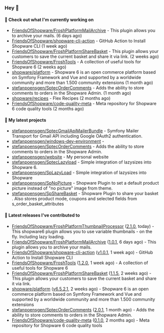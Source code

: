 ### Hey 👋

#### 👷 Check out what I'm currently working on

- [FriendsOfShopware/FroshPlatformMailArchive](https://github.com/FriendsOfShopware/FroshPlatformMailArchive) - This plugin allows you to archive your mails. (6 days ago)
- [FriendsOfShopware/shopware-cli-action](https://github.com/FriendsOfShopware/shopware-cli-action) - GitHub Action to Install Shopware CLI (1 week ago)
- [FriendsOfShopware/FroshPlatformShareBasket](https://github.com/FriendsOfShopware/FroshPlatformShareBasket) - This plugin allows your customers to save the current basket and share it via link. (2 weeks ago)
- [FriendsOfShopware/FroshTools](https://github.com/FriendsOfShopware/FroshTools) - A collection of useful tools for Shopware 6 (2 weeks ago)
- [shopware/platform](https://github.com/shopware/platform) - Shopware 6 is an open commerce platform based on Symfony Framework and Vue and supported by a worldwide community and more than 1.500 community extensions (1 month ago)
- [stefanpoensgen/SptecOrderComments](https://github.com/stefanpoensgen/SptecOrderComments) - Adds the ability to store comments to orders in the Shopware Admin. (1 month ago)
- [shopware/recipes](https://github.com/shopware/recipes) - Flex Recipes (2 months ago)
- [FriendsOfShopware/code-quality-meta](https://github.com/FriendsOfShopware/code-quality-meta) - Meta repository for Shopware 6 code quality tools (2 months ago)

#### 🌱 My latest projects

- [stefanpoensgen/SptecGmailApiMailerBundle](https://github.com/stefanpoensgen/SptecGmailApiMailerBundle) - Symfony Mailer Transport for Gmail API including Google OAuth2 authentication.
- [stefanpoensgen/windows-dev-environment](https://github.com/stefanpoensgen/windows-dev-environment) - 
- [stefanpoensgen/SptecOrderComments](https://github.com/stefanpoensgen/SptecOrderComments) - Adds the ability to store comments to orders in the Shopware Admin.
- [stefanpoensgen/website](https://github.com/stefanpoensgen/website) - My personal website
- [stefanpoensgen/SptecLazyload](https://github.com/stefanpoensgen/SptecLazyload) - Simple integration of lazysizes into Shopware 6.
- [stefanpoensgen/SpLazyLoad](https://github.com/stefanpoensgen/SpLazyLoad) - Simple integration of lazysizes into Shopware
- [stefanpoensgen/SpNoPicture](https://github.com/stefanpoensgen/SpNoPicture) - Shopware Plugin to set a default product picture instead of &#34;no picture&#34; image from theme.
- [stefanpoensgen/SpShareBasket](https://github.com/stefanpoensgen/SpShareBasket) - Shopware Plugin to share your basket . Also stores product mode, coupons and selected fields from s_order_basket_attributes

#### 🔭 Latest releases I've contributed to

- [FriendsOfShopware/FroshPlatformThumbnailProcessor](https://github.com/FriendsOfShopware/FroshPlatformThumbnailProcessor) ([2.1.0](https://github.com/FriendsOfShopware/FroshPlatformThumbnailProcessor/releases/tag/2.1.0), today) - This shopware6 plugin allows you to use variable thumbnails - on the fly. Including lazy loading.
- [FriendsOfShopware/FroshPlatformMailArchive](https://github.com/FriendsOfShopware/FroshPlatformMailArchive) ([1.0.1](https://github.com/FriendsOfShopware/FroshPlatformMailArchive/releases/tag/1.0.1), 6 days ago) - This plugin allows you to archive your mails.
- [FriendsOfShopware/shopware-cli-action](https://github.com/FriendsOfShopware/shopware-cli-action) ([v1.0.1](https://github.com/FriendsOfShopware/shopware-cli-action/releases/tag/v1.0.1), 1 week ago) - GitHub Action to Install Shopware CLI
- [FriendsOfShopware/FroshTools](https://github.com/FriendsOfShopware/FroshTools) ([1.2.0](https://github.com/FriendsOfShopware/FroshTools/releases/tag/1.2.0), 1 week ago) - A collection of useful tools for Shopware 6
- [FriendsOfShopware/FroshPlatformShareBasket](https://github.com/FriendsOfShopware/FroshPlatformShareBasket) ([1.1.5](https://github.com/FriendsOfShopware/FroshPlatformShareBasket/releases/tag/1.1.5), 2 weeks ago) - This plugin allows your customers to save the current basket and share it via link.
- [shopware/platform](https://github.com/shopware/platform) ([v6.5.2.1](https://github.com/shopware/platform/releases/tag/v6.5.2.1), 2 weeks ago) - Shopware 6 is an open commerce platform based on Symfony Framework and Vue and supported by a worldwide community and more than 1.500 community extensions
- [stefanpoensgen/SptecOrderComments](https://github.com/stefanpoensgen/SptecOrderComments) ([2.0.1](https://github.com/stefanpoensgen/SptecOrderComments/releases/tag/2.0.1), 1 month ago) - Adds the ability to store comments to orders in the Shopware Admin.
- [FriendsOfShopware/code-quality-meta](https://github.com/FriendsOfShopware/code-quality-meta) ([0.1.0](https://github.com/FriendsOfShopware/code-quality-meta/releases/tag/0.1.0), 2 months ago) - Meta repository for Shopware 6 code quality tools
